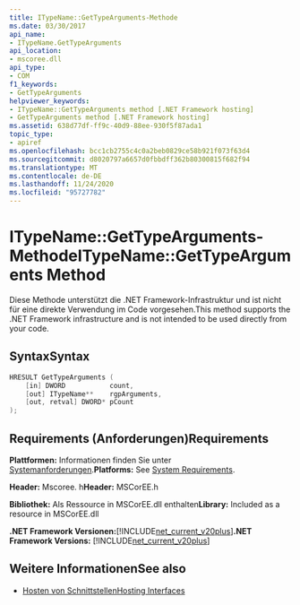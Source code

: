 ```yaml
---
title: ITypeName::GetTypeArguments-Methode
ms.date: 03/30/2017
api_name:
- ITypeName.GetTypeArguments
api_location:
- mscoree.dll
api_type:
- COM
f1_keywords:
- GetTypeArguments
helpviewer_keywords:
- ITypeName::GetTypeArguments method [.NET Framework hosting]
- GetTypeArguments method [.NET Framework hosting]
ms.assetid: 638d77df-ff9c-40d9-88ee-930f5f87ada1
topic_type:
- apiref
ms.openlocfilehash: bcc1cb2755c4c0a2beb0829ce58b921f073f63d4
ms.sourcegitcommit: d8020797a6657d0fbbdff362b80300815f682f94
ms.translationtype: MT
ms.contentlocale: de-DE
ms.lasthandoff: 11/24/2020
ms.locfileid: "95727782"
---
```

# <a name="itypenamegettypearguments-method"></a><span data-ttu-id="23558-102">ITypeName::GetTypeArguments-Methode</span><span class="sxs-lookup"><span data-stu-id="23558-102">ITypeName::GetTypeArguments Method</span></span>

<span data-ttu-id="23558-103">Diese Methode unterstützt die .NET Framework-Infrastruktur und ist nicht für eine direkte Verwendung im Code vorgesehen.</span><span class="sxs-lookup"><span data-stu-id="23558-103">This method supports the .NET Framework infrastructure and is not intended to be used directly from your code.</span></span>  
  
## <a name="syntax"></a><span data-ttu-id="23558-104">Syntax</span><span class="sxs-lookup"><span data-stu-id="23558-104">Syntax</span></span>  
  
```cpp  
HRESULT GetTypeArguments (  
    [in] DWORD           count,  
    [out] ITypeName**    rgpArguments,  
    [out, retval] DWORD* pCount  
);  
```  
  
## <a name="requirements"></a><span data-ttu-id="23558-105">Requirements (Anforderungen)</span><span class="sxs-lookup"><span data-stu-id="23558-105">Requirements</span></span>  

 <span data-ttu-id="23558-106">**Plattformen:** Informationen finden Sie unter [Systemanforderungen](../../get-started/system-requirements.md).</span><span class="sxs-lookup"><span data-stu-id="23558-106">**Platforms:** See [System Requirements](../../get-started/system-requirements.md).</span></span>  
  
 <span data-ttu-id="23558-107">**Header:** Mscoree. h</span><span class="sxs-lookup"><span data-stu-id="23558-107">**Header:** MSCorEE.h</span></span>  
  
 <span data-ttu-id="23558-108">**Bibliothek:** Als Ressource in MSCorEE.dll enthalten</span><span class="sxs-lookup"><span data-stu-id="23558-108">**Library:** Included as a resource in MSCorEE.dll</span></span>  
  
 <span data-ttu-id="23558-109">**.NET Framework Versionen:**[!INCLUDE[net_current_v20plus](../../../../includes/net-current-v20plus-md.md)]</span><span class="sxs-lookup"><span data-stu-id="23558-109">**.NET Framework Versions:** [!INCLUDE[net_current_v20plus](../../../../includes/net-current-v20plus-md.md)]</span></span>  
  
## <a name="see-also"></a><span data-ttu-id="23558-110">Weitere Informationen</span><span class="sxs-lookup"><span data-stu-id="23558-110">See also</span></span>

- [<span data-ttu-id="23558-111">Hosten von Schnittstellen</span><span class="sxs-lookup"><span data-stu-id="23558-111">Hosting Interfaces</span></span>](hosting-interfaces.md)
